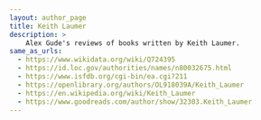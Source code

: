 ```yaml
---
layout: author_page
title: Keith Laumer
description: >
    Alex Gude's reviews of books written by Keith Laumer.
same_as_urls:
  - https://www.wikidata.org/wiki/Q724395
  - https://id.loc.gov/authorities/names/n80032675.html
  - https://www.isfdb.org/cgi-bin/ea.cgi?211
  - https://openlibrary.org/authors/OL918039A/Keith_Laumer
  - https://en.wikipedia.org/wiki/Keith_Laumer
  - https://www.goodreads.com/author/show/32303.Keith_Laumer
---
```

